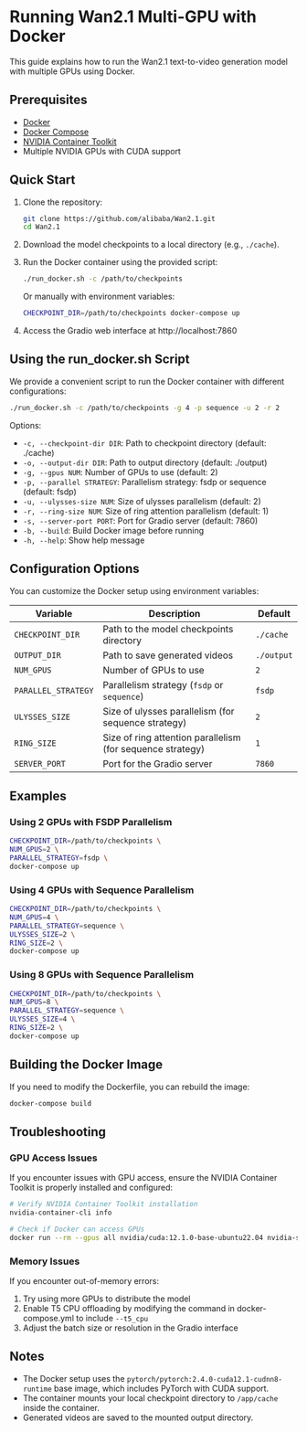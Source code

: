 # Running Wan2.1 Multi-GPU with Docker

This guide explains how to run the Wan2.1 text-to-video generation model with multiple GPUs using Docker.

## Prerequisites

- [Docker](https://docs.docker.com/get-docker/)
- [Docker Compose](https://docs.docker.com/compose/install/)
- [NVIDIA Container Toolkit](https://docs.nvidia.com/datacenter/cloud-native/container-toolkit/install-guide.html)
- Multiple NVIDIA GPUs with CUDA support

## Quick Start

1. Clone the repository:
   ```bash
   git clone https://github.com/alibaba/Wan2.1.git
   cd Wan2.1
   ```

2. Download the model checkpoints to a local directory (e.g., `./cache`).

3. Run the Docker container using the provided script:
   ```bash
   ./run_docker.sh -c /path/to/checkpoints
   ```

   Or manually with environment variables:
   ```bash
   CHECKPOINT_DIR=/path/to/checkpoints docker-compose up
   ```

4. Access the Gradio web interface at http://localhost:7860

## Using the run_docker.sh Script

We provide a convenient script to run the Docker container with different configurations:

```bash
./run_docker.sh -c /path/to/checkpoints -g 4 -p sequence -u 2 -r 2
```

Options:
- `-c, --checkpoint-dir DIR`: Path to checkpoint directory (default: ./cache)
- `-o, --output-dir DIR`: Path to output directory (default: ./output)
- `-g, --gpus NUM`: Number of GPUs to use (default: 2)
- `-p, --parallel STRATEGY`: Parallelism strategy: fsdp or sequence (default: fsdp)
- `-u, --ulysses-size NUM`: Size of ulysses parallelism (default: 2)
- `-r, --ring-size NUM`: Size of ring attention parallelism (default: 1)
- `-s, --server-port PORT`: Port for Gradio server (default: 7860)
- `-b, --build`: Build Docker image before running
- `-h, --help`: Show help message

## Configuration Options

You can customize the Docker setup using environment variables:

| Variable | Description | Default |
|----------|-------------|---------|
| `CHECKPOINT_DIR` | Path to the model checkpoints directory | `./cache` |
| `OUTPUT_DIR` | Path to save generated videos | `./output` |
| `NUM_GPUS` | Number of GPUs to use | `2` |
| `PARALLEL_STRATEGY` | Parallelism strategy (`fsdp` or `sequence`) | `fsdp` |
| `ULYSSES_SIZE` | Size of ulysses parallelism (for sequence strategy) | `2` |
| `RING_SIZE` | Size of ring attention parallelism (for sequence strategy) | `1` |
| `SERVER_PORT` | Port for the Gradio server | `7860` |

## Examples

### Using 2 GPUs with FSDP Parallelism

```bash
CHECKPOINT_DIR=/path/to/checkpoints \
NUM_GPUS=2 \
PARALLEL_STRATEGY=fsdp \
docker-compose up
```

### Using 4 GPUs with Sequence Parallelism

```bash
CHECKPOINT_DIR=/path/to/checkpoints \
NUM_GPUS=4 \
PARALLEL_STRATEGY=sequence \
ULYSSES_SIZE=2 \
RING_SIZE=2 \
docker-compose up
```

### Using 8 GPUs with Sequence Parallelism

```bash
CHECKPOINT_DIR=/path/to/checkpoints \
NUM_GPUS=8 \
PARALLEL_STRATEGY=sequence \
ULYSSES_SIZE=4 \
RING_SIZE=2 \
docker-compose up
```

## Building the Docker Image

If you need to modify the Dockerfile, you can rebuild the image:

```bash
docker-compose build
```

## Troubleshooting

### GPU Access Issues

If you encounter issues with GPU access, ensure the NVIDIA Container Toolkit is properly installed and configured:

```bash
# Verify NVIDIA Container Toolkit installation
nvidia-container-cli info

# Check if Docker can access GPUs
docker run --rm --gpus all nvidia/cuda:12.1.0-base-ubuntu22.04 nvidia-smi
```

### Memory Issues

If you encounter out-of-memory errors:

1. Try using more GPUs to distribute the model
2. Enable T5 CPU offloading by modifying the command in docker-compose.yml to include `--t5_cpu`
3. Adjust the batch size or resolution in the Gradio interface

## Notes

- The Docker setup uses the `pytorch/pytorch:2.4.0-cuda12.1-cudnn8-runtime` base image, which includes PyTorch with CUDA support.
- The container mounts your local checkpoint directory to `/app/cache` inside the container.
- Generated videos are saved to the mounted output directory.

